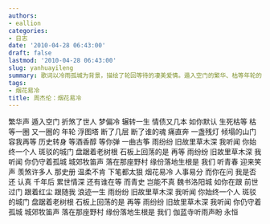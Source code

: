 ```yaml
---
authors:
- eallion
categories:
- 日志
date: '2010-04-28 06:43:00'
draft: false
lastmod: '2010-04-28 06:43:00'
slug: yanhuayileng
summary: 歌词以冷雨孤城为背景，描绘了轮回等待的凄美爱情。遁入空门的繁华、枯等年轮的痴缠、断魂浮图塔的痛楚，交织成跨越千年的执念。洛阳城史册记载着未竟的缘分，伽蓝寺雨声中永恒期盼落地生根。斑驳城门与牧笛野村见证着两世不渝的深情，烟花易冷而誓言长存！
tags:
- 烟花易冷
title: 周杰伦：烟花易冷
---
```

繁华声 遁入空门 折煞了世人
梦偏冷 辗转一生 情债又几本
如你默认 生死枯等
枯等一圈 又一圈的 年轮
浮图塔 断了几层 断了谁的魂
痛直奔 一盏残灯 倾塌的山门
容我再等 历史转身
等酒香醇 等你弹 一曲古筝
雨纷纷 旧故里草木深
我听闻 你始终一个人
斑驳的城门 盘踞着老树根
石板上回荡的是 再等
雨纷纷 旧故里草木深
我听闻 你仍守着孤城
城郊牧笛声 落在那座野村
缘份落地生根是 我们
听青春 迎来笑声 羡煞许多人
那史册 温柔不肯 下笔都太狠
烟花易冷 人事易分
而你在问 我是否还 认真
千年后 累世情深 还有谁在等
而青史 岂能不真 魏书洛阳城
如你在跟 前世过门
跟着红尘 跟随我 浪迹一生
雨纷纷 旧故里草木深
我听闻 你始终一个人
斑驳的城门 盘踞着老树根
石板上回荡的是 再等
雨纷纷 旧故里草木深
我听闻 你仍守着孤城
城郊牧笛声 落在那座野村
缘份落地生根是 我们
伽蓝寺听雨声盼 永恒